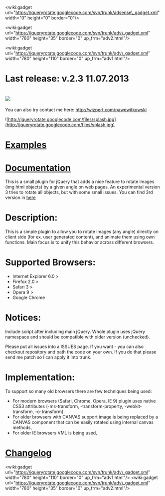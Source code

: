 &lt;wiki:gadget url="https://jqueryrotate.googlecode.com/svn/trunk/adsense\_gadget.xml" width="0" height="0" border="0"/&gt;

<wiki:gadget url="https://jqueryrotate.googlecode.com/svn/trunk/adv\_gadget.xml" width="780" height="35" border="0" up\_frm="adv2.html"/>

<wiki:gadget url="https://jqueryrotate.googlecode.com/svn/trunk/adv\_gadget.xml" width="780" height="110" border="0" up\_frm="adv1.html"/>

# Last release: v.2.3 11.07.2013 #

# [![](http://static-cdn.jtvnw.net/jtv_user_pictures/panel-30080787-image-f320371cd4dd6d78-320.jpeg)](https://www.paypal.com/cgi-bin/webscr?cmd=_s-xclick&hosted_button_id=YSU4797QV688J) #
You can also try contact me here: http://wizpert.com/pawewitkowski

![http://jqueryrotate.googlecode.com/files/splash.jpg](http://jqueryrotate.googlecode.com/files/splash.jpg)

# [Examples](Examples.md) #
# [Documentation](Documentation.md) #
This is a small plugin for jQuery that adds a nice feature to rotate images (img html objects) by a given angle on web pages. An experimental version 3 tries to rotate all objects, but with some small issues. You can find 3rd version in [here](http://code.google.com/p/jqueryrotate/source/browse/#svn%2Ftrunk)

# Description: #

This is a simple plugin to allow you to rotate images (any angle) directly on client side (for ex. user generated content), and animate them using own functions. Main focus is to unify this behavior across different browsers.

# Supported Browsers: #
  * Internet Explorer 6.0 >
  * Firefox 2.0 >
  * Safari 3 >
  * Opera 9 >
  * Google Chrome

# Notices: #

Include script after including main jQuery. Whole plugin uses jQuery namespace and should be compatible with older version (unchecked).

Please put all issues into a ISSUES page. If you want - you can also checkout repository and path the code on your own. If you do that please send me patch so I can apply it into trunk.

# Implementation: #

To support so many old browsers there are few techniques being used:
  * For modern browsers (Safari, Chrome, Opera, IE 9) plugin uses native CSS3 attributes (-ms-transform, -transform-property, -webkit-transform, -o-transform).
  * For older browsers with CANVAS support image is being replaced by a CANVAS component that can be easily rotated using internal canvas methods,
  * For older IE browsers VML is being used,

# [Changelog](Changelog.md) #
<wiki:gadget url="https://jqueryrotate.googlecode.com/svn/trunk/adv\_gadget.xml" width="780" height="110" border="0" up\_frm="adv1.html"/>
<wiki:gadget url="https://jqueryrotate.googlecode.com/svn/trunk/adv\_gadget.xml" width="780" height="35" border="0" up\_frm="adv2.html"/>